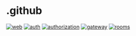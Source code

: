 # .github
[![web](https://github.com/Mindspace-Fontys/mindspaces/actions/workflows/web.yml/badge.svg)](https://github.com/Mindspace-Fontys/mindspaces/actions/workflows/web.yml)
[![auth](https://github.com/Mindspace-Fontys/mindspaces/actions/workflows/auth.yml/badge.svg)](https://github.com/Mindspace-Fontys/mindspaces/actions/workflows/auth.yml)
[![authorization](https://github.com/Mindspace-Fontys/mindspaces/actions/workflows/authorization.yml/badge.svg)](https://github.com/Mindspace-Fontys/mindspaces/actions/workflows/authorization.yml)
[![gateway](https://github.com/Mindspace-Fontys/mindspaces/actions/workflows/gateway.yml/badge.svg)](https://github.com/Mindspace-Fontys/mindspaces/actions/workflows/gateway.yml)
[![rooms](https://github.com/Mindspace-Fontys/mindspaces/actions/workflows/rooms.yml/badge.svg)](https://github.com/Mindspace-Fontys/mindspaces/actions/workflows/rooms.yml)
